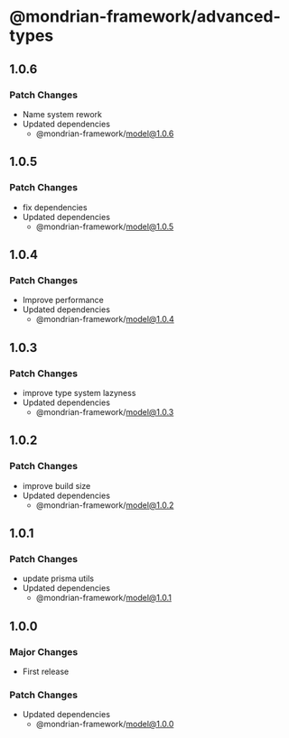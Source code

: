 # @mondrian-framework/advanced-types

## 1.0.6

### Patch Changes

- Name system rework
- Updated dependencies
  - @mondrian-framework/model@1.0.6

## 1.0.5

### Patch Changes

- fix dependencies
- Updated dependencies
  - @mondrian-framework/model@1.0.5

## 1.0.4

### Patch Changes

- Improve performance
- Updated dependencies
  - @mondrian-framework/model@1.0.4

## 1.0.3

### Patch Changes

- improve type system lazyness
- Updated dependencies
  - @mondrian-framework/model@1.0.3

## 1.0.2

### Patch Changes

- improve build size
- Updated dependencies
  - @mondrian-framework/model@1.0.2

## 1.0.1

### Patch Changes

- update prisma utils
- Updated dependencies
  - @mondrian-framework/model@1.0.1

## 1.0.0

### Major Changes

- First release

### Patch Changes

- Updated dependencies
  - @mondrian-framework/model@1.0.0
